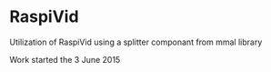 # RaspiVid
Utilization of RaspiVid using a splitter componant from mmal library

Work started the 3 June 2015
